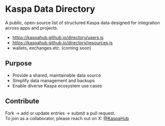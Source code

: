 # Kaspa Data Directory
A public, open-source list of structured Kaspa data designed for integration across apps and projects.

- https://kaspahub.github.io/directory/users.js
- https://kaspahub.github.io/directory/resources.js
- wallets, exchanges etc. (coming soon)

## Purpose
- Provide a shared, maintainable data source  
- Simplify data management and backups  
- Enable diverse Kaspa ecosystem use cases

## Contribute
Fork → add or update entries → submit a pull request.  
To join as a collaborator, please reach out on X: [@KaspaHub](https://x.com/KaspaHub)
